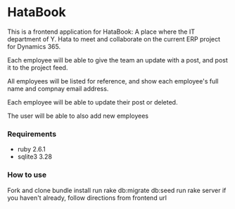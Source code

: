 # HataBook
This is a frontend application for HataBook: A place where the IT department of Y. Hata to meet and collaborate on the current ERP project for Dynamics 365.

Each employee will be able to give the team an update with a post, and post it to the project feed.

All employees will be listed for reference, and show each employee's full name and compnay email address.

Each employee will be able to update their post or deleted.

The user will be able to also add new employees

### Requirements
* ruby 2.6.1
* sqlite3 3.28


### How to use
Fork and clone
bundle install
run rake db:migrate db:seed
run rake server
if you haven't already, follow directions from frontend url
